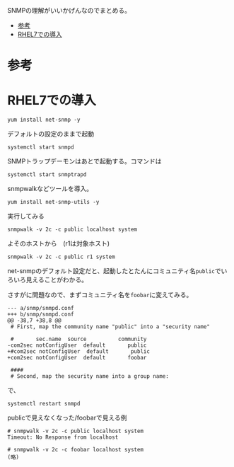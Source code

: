 SNMPの理解がいいかげんなのでまとめる。

- [参考](#参考)
- [RHEL7での導入](#rhel7での導入)


# 参考


# RHEL7での導入

```
yum install net-snmp -y
```

デフォルトの設定のままで起動
```
systemctl start snmpd
```

SNMPトラップデーモンはあとで起動する。コマンドは
```
systemctl start snmptrapd
```

snmpwalkなどツールを導入。
```
yum install net-snmp-utils -y
```

実行してみる
```
snmpwalk -v 2c -c public localhost system
```

よそのホストから　(r1は対象ホスト)
```
snmpwalk -v 2c -c public r1 system
```

net-snmpのデフォルト設定だと、起動したとたんにコミュニティ名`public`でいろいろ見えることがわかる。

さすがに問題なので、まずコミュニティ名を`foobar`に変えてみる。

```
--- a/snmp/snmpd.conf
+++ b/snmp/snmpd.conf
@@ -38,7 +38,8 @@
 # First, map the community name "public" into a "security name"

 #       sec.name  source          community
-com2sec notConfigUser  default       public
+#com2sec notConfigUser  default       public
+com2sec notConfigUser  default       foobar

 ####
 # Second, map the security name into a group name:
```

で、
```
systemctl restart snmpd
```

publicで見えなくなった/foobarで見える例
```
# snmpwalk -v 2c -c public localhost system
Timeout: No Response from localhost

# snmpwalk -v 2c -c foobar localhost system
(略)
```